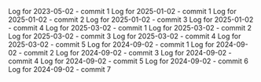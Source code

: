 Log for 2023-05-02 - commit 1
Log for 2025-01-02 - commit 1
Log for 2025-01-02 - commit 2
Log for 2025-01-02 - commit 3
Log for 2025-01-02 - commit 4
Log for 2025-03-02 - commit 1
Log for 2025-03-02 - commit 2
Log for 2025-03-02 - commit 3
Log for 2025-03-02 - commit 4
Log for 2025-03-02 - commit 5
Log for 2024-09-02 - commit 1
Log for 2024-09-02 - commit 2
Log for 2024-09-02 - commit 3
Log for 2024-09-02 - commit 4
Log for 2024-09-02 - commit 5
Log for 2024-09-02 - commit 6
Log for 2024-09-02 - commit 7
